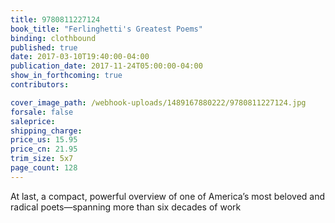 ```yaml
---
title: 9780811227124
book_title: "Ferlinghetti's Greatest Poems"
binding: clothbound
published: true
date: 2017-03-10T19:40:00-04:00
publication_date: 2017-11-24T05:00:00-04:00
show_in_forthcoming: true
contributors:

cover_image_path: /webhook-uploads/1489167880222/9780811227124.jpg
forsale: false
saleprice:
shipping_charge:
price_us: 15.95
price_cn: 21.95
trim_size: 5x7
page_count: 128
---
```

At last, a compact, powerful overview of one of America’s most beloved and radical poets—spanning more than six decades of work

